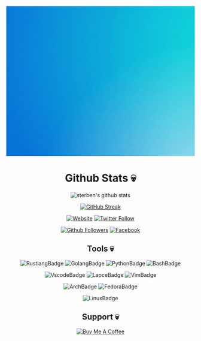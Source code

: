 

<div align="center"><img src="gif/sterben.gif" width="600" height="400"></div>


<!-- 
<p align="center" style="margin: -20px 0 30px">
   <a href="https://twitter.com/schwrzstrbn" target="_blank" style='margin-right:10px'>
    <img align="center" src="https://cdn.jsdelivr.net/npm/simple-icons@3.0.1/icons/twitter.svg" alt="twitter" height="22px" width="22px" />
  </a>
  &nbsp;&nbsp;
  <a href="https://stackoverflow.com/users/11480951/schwarz-sterben" target="_blank" style='margin-right:10px'>
    <img align="center" src="https://cdn.jsdelivr.net/npm/simple-icons@3.0.1/icons/stackoverflow.svg" alt="stackoverflow" height="22px" width="22px" />
  </a>
  &nbsp;&nbsp;
  <a href="https://www.linkedin.com/in/schwrzstrbn" target="_blank" style='margin-right:10px'>
    <img align="center" src="https://cdn.jsdelivr.net/npm/simple-icons@3.0.1/icons/linkedin.svg" alt="linkedin" height="22px" width="22px" />
  </a>
  &nbsp;&nbsp;
  <a href="mailto:schwrzstrbn@gmail.com" target="_blank">
    <img align="center" src="https://cdn.jsdelivr.net/npm/simple-icons@3.0.1/icons/protonmail.svg" alt="email" height="22px" width="22px" />
  </a>
</p> -->

<!-- --- -->

<!--
<h1 align="center">
   Hi I'm Sean - aka <a href="https://seanmiranda.netlify.app" target="_blank">schwarz sterben</a> 💀
</h1>
-->
<!-- <hr/> -->

<h1 align="center">Github Stats 💀</h1>

<div align="center">
<p align="center">

![sterben's github stats](https://github-readme-stats.vercel.app/api?username=schwrzstrbn&show_icons=true&theme=highcontrast&hide=stars&hide_border=true&bg_color=000000&title_color=FFFFFF&text_color=FFFFFF&icon_color=FFFFFF&count_private=true&include_all_commits=true)

[![GitHub Streak](https://github-readme-streak-stats.herokuapp.com?user=schwrzstrbn&theme=highcontrast&currStreakLabel=FFFFFF&fire=FFFFFF&ring=FFFFFF&border=000000)](https://git.io/streak-stats)

[![Website](https://img.shields.io/website?label=seanmiranda.com&style=for-the-badge&url=https%3A%2F%2Fseanmiranda.com&color=black&labelColor=black)](https://seanmiranda.com)
[![Twitter Follow](https://img.shields.io/badge/Twitter-000000?style=for-the-badge&logo=twitter&logoColor=white&color=black)](https://twitter.com/intent/follow?original_referer=https%3A%2F%2Fgithub.com%2Fschwrzstrbn&screen_name=schwrzstrbn)
<!-- [![Website](https://img.shields.io/website?label=Facebook&style=for-the-badge&url=https%3A%2F%2Ffacebook.com/schwrzstrbn)](https://facebook.com/schwrzstrbn) -->
[![Github Followers](https://img.shields.io/github/followers/schwrzstrbn?style=for-the-badge&logo=github&color=black&labelColor=black)](https://github.com/schwrzstrbn)
[![Facebook](https://img.shields.io/badge/Facebook-00ADD8?style=for-the-badge&logo=facebook&logoColor=white&color=black)](https://facebook.com/schwrzstrbn)

<h2>Tools 💀 </h2>

![RustlangBadge](https://img.shields.io/badge/Rust-000000?style=for-the-badge&logo=rust&logoColor=white&color=black)
![GolangBadge](https://img.shields.io/badge/Go-00ADD8?style=for-the-badge&logo=go&logoColor=white&color=black)
![PythonBadge](https://img.shields.io/badge/Python-000000?style=for-the-badge&logo=python&logoColor=white&color=black)
![BashBadge](https://img.shields.io/badge/Bash-00ADD8?style=for-the-badge&logo=gnu-bash&logoColor=white&color=black)

![VscodeBadge](https://img.shields.io/badge/Vscode-000000?style=for-the-badge&logo=visual-studio-code&logoColor=white&color=black)
![LapceBadge](https://img.shields.io/badge/Lapce-00ADD8?style=for-the-badge&logo=lapce&logoColor=white&color=black)
![VimBadge](https://img.shields.io/badge/Vim-00ADD8?style=for-the-badge&logo=vim&logoColor=white&color=black)
   
![ArchBadge](https://img.shields.io/badge/Arch-000000?style=for-the-badge&logo=arch-linux&logoColor=white&color=black)
![FedoraBadge](https://img.shields.io/badge/Fedora-00ADD8?style=for-the-badge&logo=fedora&logoColor=white&color=black)
   
![LinuxBadge](https://img.shields.io/badge/Linux-00ADD8?style=for-the-badge&logo=linux&logoColor=white&color=black)


<h2 align="center">Support 💀</h2>
<a href="https://www.buymeacoffee.com/schwrzstrbn" target="_blank"><img src="https://cdn.buymeacoffee.com/buttons/default-black.png" alt="Buy Me A Coffee" height="41" width="174" background="black" color="white"></a>
</p>
</div>


<!--
**schwarz-sterben/schwarz-sterben** is a ✨ _special_ ✨ repository because its `README.md` (this file) appears on your GitHub profile.

Here are some ideas to get you started:

- 🔭 I’m currently working on ...
- 🌱 I’m currently learning ...
- 👯 I’m looking to collaborate on ...
- 🤔 I’m looking for help with ...
- 💬 Ask me about ...
- 📫 How to reach me: ...
- 😄 Pronouns: ...
- ⚡ Fun fact: ...
-->

[website]: https://seanmiranda.com
[twitter]: https://twitter.com/schwrzstrbn
[instagram]: https://instagram.com/schwrzstrbn
[linkedin]: https://linkedin.com/in/schwrzstrbn
